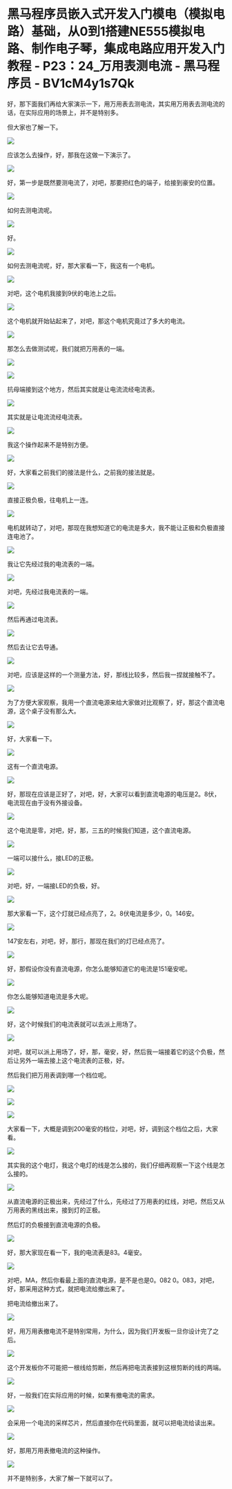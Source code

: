 # 黑马程序员嵌入式开发入门模电（模拟电路）基础，从0到1搭建NE555模拟电路、制作电子琴，集成电路应用开发入门教程 - P23：24_万用表测电流 - 黑马程序员 - BV1cM4y1s7Qk

好，那下面我们再给大家演示一下，用万用表去测电流，其实用万用表去测电流的话，在实际应用的场景上，并不是特别多。

但大家也了解一下。

![](img/ecaade7a9d3cbc5cd24b778b8701750f_1.png)

应该怎么去操作，好，那我在这做一下演示了。

![](img/ecaade7a9d3cbc5cd24b778b8701750f_3.png)

好，第一步是既然要测电流了，对吧，那要把红色的端子，给接到豪安的位置。

![](img/ecaade7a9d3cbc5cd24b778b8701750f_5.png)

如何去测电流呢。

![](img/ecaade7a9d3cbc5cd24b778b8701750f_7.png)

好。

![](img/ecaade7a9d3cbc5cd24b778b8701750f_9.png)

如何去测电流呢，好，那大家看一下，我这有一个电机。

![](img/ecaade7a9d3cbc5cd24b778b8701750f_11.png)

对吧，这个电机我接到9伏的电池上之后。

![](img/ecaade7a9d3cbc5cd24b778b8701750f_13.png)

这个电机就开始钻起来了，对吧，那这个电机究竟过了多大的电流。

![](img/ecaade7a9d3cbc5cd24b778b8701750f_15.png)

那怎么去做测试呢，我们就把万用表的一端。

![](img/ecaade7a9d3cbc5cd24b778b8701750f_17.png)

![](img/ecaade7a9d3cbc5cd24b778b8701750f_18.png)

抗母端接到这个地方，然后其实就是让电流流经电流表。

![](img/ecaade7a9d3cbc5cd24b778b8701750f_20.png)

其实就是让电流流经电流表。

![](img/ecaade7a9d3cbc5cd24b778b8701750f_22.png)

我这个操作起来不是特别方便。

![](img/ecaade7a9d3cbc5cd24b778b8701750f_24.png)

好，大家看之前我们的接法是什么，之前我的接法就是。

![](img/ecaade7a9d3cbc5cd24b778b8701750f_26.png)

直接正极负极，往电机上一连。

![](img/ecaade7a9d3cbc5cd24b778b8701750f_28.png)

电机就转动了，对吧，那现在我想知道它的电流是多大，我不能让正极和负极直接连电池了。

![](img/ecaade7a9d3cbc5cd24b778b8701750f_30.png)

我让它先经过我的电流表的一端。

![](img/ecaade7a9d3cbc5cd24b778b8701750f_32.png)

对吧，先经过我电流表的一端。

![](img/ecaade7a9d3cbc5cd24b778b8701750f_34.png)

然后再通过电流表。

![](img/ecaade7a9d3cbc5cd24b778b8701750f_36.png)

然后去让它去导通。

![](img/ecaade7a9d3cbc5cd24b778b8701750f_38.png)

对吧，应该是这样的一个测量方法，好，那线比较多，然后我一捏就接触不了。

![](img/ecaade7a9d3cbc5cd24b778b8701750f_40.png)

为了方便大家观察，我用一个直流电源来给大家做对比观察了，好，那这个直流电源，这个桌子没有那么大。

![](img/ecaade7a9d3cbc5cd24b778b8701750f_42.png)

好，大家看一下。

![](img/ecaade7a9d3cbc5cd24b778b8701750f_44.png)

这有一个直流电源。

![](img/ecaade7a9d3cbc5cd24b778b8701750f_46.png)

好，那现在应该是正好了，对吧，好，大家可以看到直流电源的电压是2。8伏，电流现在由于没有外接设备。

![](img/ecaade7a9d3cbc5cd24b778b8701750f_48.png)

这个电流是零，对吧，好，那，三五的时候我们知道，这个直流电源。

![](img/ecaade7a9d3cbc5cd24b778b8701750f_50.png)

一端可以接什么，接LED的正极。

![](img/ecaade7a9d3cbc5cd24b778b8701750f_52.png)

对吧，好，一端接LED的负极，好。

![](img/ecaade7a9d3cbc5cd24b778b8701750f_54.png)

那大家看一下，这个灯就已经点亮了，2。8伏电流是多少，0。146安。

![](img/ecaade7a9d3cbc5cd24b778b8701750f_56.png)

147安左右，对吧，好，那行，那现在我们的灯已经点亮了。

![](img/ecaade7a9d3cbc5cd24b778b8701750f_58.png)

好，那假设你没有直流电源，你怎么能够知道它的电流是151毫安呢。

![](img/ecaade7a9d3cbc5cd24b778b8701750f_60.png)

你怎么能够知道电流是多大呢。

![](img/ecaade7a9d3cbc5cd24b778b8701750f_62.png)

好，这个时候我们的电流表就可以去派上用场了。

![](img/ecaade7a9d3cbc5cd24b778b8701750f_64.png)

对吧，就可以派上用场了，好，那，毫安，好，然后我一端接着它的这个负极，然后让另外一端去接上这个电流表的正极，好。

然后我们把万用表调到哪一个档位呢。

![](img/ecaade7a9d3cbc5cd24b778b8701750f_66.png)

![](img/ecaade7a9d3cbc5cd24b778b8701750f_67.png)

![](img/ecaade7a9d3cbc5cd24b778b8701750f_68.png)

大家看一下，大概是调到200毫安的档位，对吧，好，调到这个档位之后，大家看。

![](img/ecaade7a9d3cbc5cd24b778b8701750f_70.png)

其实我的这个电灯，我这个电灯的线是怎么接的，我们仔细再观察一下这个线是怎么接的。

![](img/ecaade7a9d3cbc5cd24b778b8701750f_72.png)

从直流电源的正极出来，先经过了什么，先经过了万用表的红线，对吧，然后又从万用表的黑线出来，接到灯的正极。

然后灯的负极接到直流电源的负极。

![](img/ecaade7a9d3cbc5cd24b778b8701750f_74.png)

好，那大家现在看一下，我的电流表是83。4毫安。

![](img/ecaade7a9d3cbc5cd24b778b8701750f_76.png)

对吧，MA，然后你看最上面的直流电源，是不是也是0。082 0。083，对吧，好，那采用这种方式，就把电流给撤出来了。

把电流给撤出来了。

![](img/ecaade7a9d3cbc5cd24b778b8701750f_78.png)

好，用万用表撤电流不是特别常用，为什么，因为我们开发板一旦你设计完了之后。

![](img/ecaade7a9d3cbc5cd24b778b8701750f_80.png)

这个开发板你不可能把一根线给剪断，然后再把电流表接到这根剪断的线的两端。

![](img/ecaade7a9d3cbc5cd24b778b8701750f_82.png)

好，一般我们在实际应用的时候，如果有撤电流的需求。

![](img/ecaade7a9d3cbc5cd24b778b8701750f_84.png)

会采用一个电流的采样芯片，然后直接你在代码里面，就可以把电流给读出来。

![](img/ecaade7a9d3cbc5cd24b778b8701750f_86.png)

好，那用万用表撤电流的这种操作。

![](img/ecaade7a9d3cbc5cd24b778b8701750f_88.png)

并不是特别多，大家了解一下就可以了。